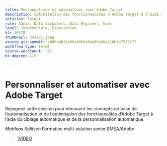 ```yaml
---
title: Personnaliser et automatiser avec Adobe Target
description: optimisation des fonctionnalités d’Adobe Target à l’aide du ciblage automatique et des personnalisations automatiques
solution: Target
role: Admin, Data Architect, Data Engineer, User
level: Intermediate, Experienced
kt: 10578
thumbnail: 343821.jpeg
source-git-commit: edd0bdb28a9b3d065a64a95af6a216b747577c77
workflow-type: tm+mt
source-wordcount: '51'
ht-degree: 11%

---
```


# Personnaliser et automatiser avec Adobe Target

Rejoignez cette session pour découvrir les concepts de base de l’automatisation et de l’optimisation des fonctionnalités d’Adobe Target à l’aide du ciblage automatique et de la personnalisation automatique.

*Matthias Kolitsch* Formation multi-solution senior EMEA/Adobe

>[!VIDEO](https://video.tv.adobe.com/v/343821/?quality=12&learn=on)
